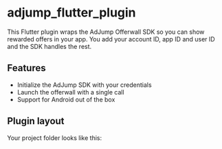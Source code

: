 # adjump_flutter_plugin

This Flutter plugin wraps the AdJump Offerwall SDK so you can show rewarded offers in your app. You add your account ID, app ID and user ID and the SDK handles the rest.

## Features

- Initialize the AdJump SDK with your credentials
- Launch the offerwall with a single call
- Support for Android out of the box

## Plugin layout

Your project folder looks like this:

